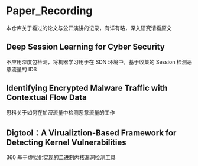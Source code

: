 # Paper_Recording
本仓库关于看过的论文与公开演讲的记录，有详有略，深入研究请看原文

## Deep Session Learning for Cyber Security
不应用深度包检测，将机器学习用于在 SDN 环境中，基于收集的 Session 检测恶意流量的 IDS

## Identifying Encrypted Malware Traffic with Contextual Flow Data
思科关于如何在加密流量中检测恶意流量的工作

## Digtool：A Virualiztion-Based Framework for Detecting Kernel Vulnerabilities
360 基于虚拟化实现的二进制内核漏洞检测工具
